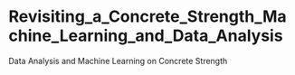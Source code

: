 # Revisiting_a_Concrete_Strength_Machine_Learning_and_Data_Analysis
Data Analysis and Machine Learning on Concrete Strength
